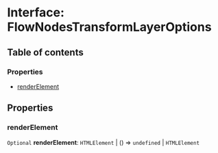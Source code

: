 # Interface: FlowNodesTransformLayerOptions

## Table of contents

### Properties

* [renderElement](/auto-docs/free-layout-editor/interfaces/FlowNodesTransformLayerOptions.md#renderelement)

## Properties

### renderElement

`Optional` **renderElement**: `HTMLElement` | () => `undefined` | `HTMLElement`
